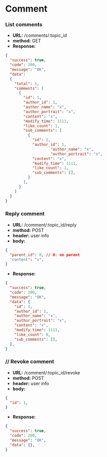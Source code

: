 # Comment

### List comments

* **URL:** /comments/:topic_id
* **method:** GET
* **Response:**

```json
{
  "success": true,
  "code": 200,
  "message": "OK",
  "data": 
  {
    "total": 1,
    "comments": [
      {
        "id": 1,
        "author_id": 1,
        "author_name": "x",
        "author_portrait": "x",
        "content": "x",
        "modify_time": 1111,
        "like_count": 1,
        "sub_comments": [
          {
            "id": 2,
            "author_id": 1,
    				"author_name": "x",
    				"author_portrait": "x",
            "content": "x",
            "modify_time": 1111,
            "like_count": 1,
            "sub_comments": [],
          }
        ],
      }
    ]
  }
}
```

### Reply comment

* **URL:** /comment/:topic_id/reply
* **method:** POST
* **header:** user info
* **body:**

```json
{
  "parent_id": 0, // 0: no parent
  "content": "x",
}
```

* **Response:**

```json
{
  "success": true,
  "code": 200,
  "message": "OK",
  "data": {
    "id": 1,
    "author_id": 1,
    "author_name": "x",
    "author_portrait": "x",
    "content": "x",
    "modify_time": 1111,
    "like_count": 0,
    "sub_comments": [],
  },
}
```



### // Revoke comment

* **URL:** /comment/:topic_id/revoke
* **method:** POST
* **header:** user info
* **body:**

```json
{
  "id": 1,
}
```

* **Response:**

```json
{
  "success": true,
  "code": 200,
  "message": "OK",
  "data": {},
}
```

